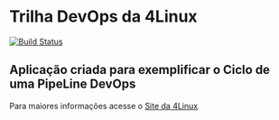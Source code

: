 # Trilha DevOps da 4Linux

<!-- Altere a Flag abaixo com sua URL do Travis -->
[![Build Status](https://travis-ci.org/edilsondmorais/DevOpsLab-HelloWorld.svg?branch=master)](https://travis-ci.org/edilsondmorais/DevOpsLab-HelloWorld)

## Aplicação criada para exemplificar o Ciclo de uma PipeLine DevOps


Para maiores informações acesse o [Site da 4Linux](https://www.4linux.com.br/cursos/devops)
